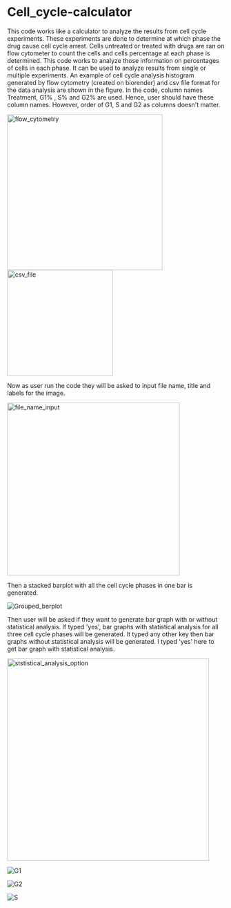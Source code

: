 # Cell_cycle-calculator
This code works like a calculator to analyze the results from cell cycle experiments. These experiments are done to determine at which phase the drug cause cell cycle arrest. 
Cells untreated or treated with drugs are ran on flow cytometer to count the cells and cells percentage at each phase is determined. This code works to analyze those information on percentages of cells in each phase. It can be used to analyze results from single or multiple experiments. An example of cell cycle analysis histogram generated by flow cytometry (created on biorender) and csv file format for the data analysis are shown in the figure. In the code, column names Treatment, G1%	, S% and G2% are used. Hence, user should have these column names. However, order of G1, S and G2 as columns doesn't matter. 

<img width="360" alt="flow_cytometry" src="https://github.com/Laxmi-Dhungel/Cell_cycle-calculator/assets/154451345/49a5af7d-d5ce-49a0-aba3-96c2c1201cc0">
<img width="245" alt="csv_file" src="https://github.com/Laxmi-Dhungel/Cell_cycle-calculator/assets/154451345/171fe063-891c-4a16-832b-ec10ee73dd73">

Now as user run the code they will be asked to input file name, title and labels for the image.

<img width="400" alt="file_name_input" src="https://github.com/Laxmi-Dhungel/Cell_cycle-calculator/assets/154451345/d40ae17c-45d8-4ff4-adcb-9fc0fb3b7a6c">

Then a stacked barplot with all the cell cycle phases in one bar is generated.

![Grouped_barplot](https://github.com/Laxmi-Dhungel/Cell_cycle-calculator/assets/154451345/e180db72-edb4-4394-88e9-843a3577a595)

Then user will be asked if they want to generate bar graph with or without statistical analysis. If typed 'yes', bar graphs with statistical analysis for all three cell cycle phases will be generated. It typed any other key then bar graphs without statistical analysis will be generated. I typed 'yes' here to get bar graph with statistical analysis.

<img width="468" alt="ststistical_analysis_option" src="https://github.com/Laxmi-Dhungel/Cell_cycle-calculator/assets/154451345/6369fa7c-8c93-42b7-8f71-6bc401d8f6a8">

![G1](https://github.com/Laxmi-Dhungel/Cell_cycle-calculator/assets/154451345/716ab05d-fbe6-4e7c-a3c6-8e74f84d9849)

![G2](https://github.com/Laxmi-Dhungel/Cell_cycle-calculator/assets/154451345/c8041196-af5e-4f2c-aa23-923a23464a72)

![S](https://github.com/Laxmi-Dhungel/Cell_cycle-calculator/assets/154451345/01ecc50e-9e70-4975-b5e9-27f667f72799)




